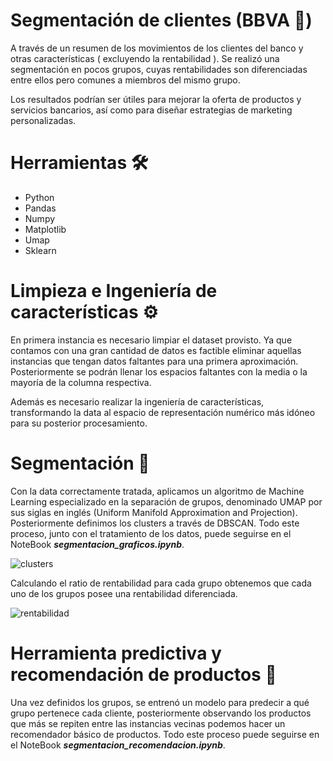 # Segmentación de clientes (BBVA 🏦)

A través de un resumen de los movimientos de los clientes del banco y otras características ( excluyendo la rentabilidad ). Se realizó una segmentación en pocos grupos, cuyas rentabilidades son diferenciadas entre ellos pero comunes a miembros del mismo grupo. 

Los resultados podrían ser útiles para mejorar la oferta de productos y servicios bancarios, así como para diseñar estrategias de marketing personalizadas.

# Herramientas 🛠️

* Python
* Pandas
* Numpy
* Matplotlib
* Umap
* Sklearn

#  Limpieza e Ingeniería de características  ⚙️

En primera instancia es necesario limpiar el dataset provisto. Ya que contamos con una gran cantidad de datos es factible eliminar aquellas instancias que tengan datos faltantes para una primera aproximación. Posteriormente se podrán llenar los espacios faltantes con la media o la mayoría de la columna respectiva. 

Además es necesario realizar la ingeniería de características, transformando la data al espacio de representación numérico más idóneo para su posterior procesamiento.

# Segmentación 🔮

Con la data correctamente tratada, aplicamos un algoritmo de Machine Learning especializado en la separación de grupos, denominado UMAP por sus siglas en inglés (Uniform Manifold Approximation and Projection). Posteriormente definimos los clusters a través de DBSCAN. Todo este proceso, junto con el tratamiento de los datos, puede seguirse en el NoteBook _**segmentacion_graficos.ipynb**_.

![clusters](https://github.com/huachibigote/segmentacion_clientes/assets/61852105/d2c37078-35fd-4500-a1e0-c3f74b1cf2ac)

Calculando el ratio de rentabilidad para cada grupo obtenemos que cada uno de los grupos posee una rentabilidad diferenciada. 

![rentabilidad](https://github.com/huachibigote/segmentacion_clientes/assets/61852105/d337a571-b147-4b08-963d-0ad23ea11adc)


# Herramienta predictiva y recomendación de productos 🎁

Una vez definidos los grupos, se entrenó un modelo para predecir a qué grupo pertenece cada cliente, posteriormente observando los productos que más se repiten entre las instancias vecinas podemos hacer un recomendador básico de productos. Todo este proceso puede seguirse en el NoteBook _**segmentacion_recomendacion.ipynb**_.



